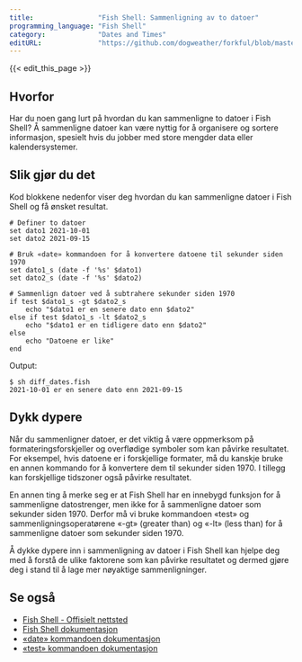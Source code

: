```yaml
---
title:                "Fish Shell: Sammenligning av to datoer"
programming_language: "Fish Shell"
category:             "Dates and Times"
editURL:              "https://github.com/dogweather/forkful/blob/master/content/no/fish-shell/comparing-two-dates.md"
---
```


{{< edit_this_page >}}

## Hvorfor
Har du noen gang lurt på hvordan du kan sammenligne to datoer i Fish Shell? Å sammenligne datoer kan være nyttig for å organisere og sortere informasjon, spesielt hvis du jobber med store mengder data eller kalendersystemer.

## Slik gjør du det
Kod blokkene nedenfor viser deg hvordan du kan sammenligne datoer i Fish Shell og få ønsket resultat.

```Fish Shell
# Definer to datoer
set dato1 2021-10-01
set dato2 2021-09-15

# Bruk «date» kommandoen for å konvertere datoene til sekunder siden 1970
set dato1_s (date -f '%s' $dato1)
set dato2_s (date -f '%s' $dato2)

# Sammenlign datoer ved å subtrahere sekunder siden 1970
if test $dato1_s -gt $dato2_s
    echo "$dato1 er en senere dato enn $dato2"
else if test $dato1_s -lt $dato2_s
    echo "$dato1 er en tidligere dato enn $dato2"
else
    echo "Datoene er like"
end
```

Output:
```Fish Shell
$ sh diff_dates.fish
2021-10-01 er en senere dato enn 2021-09-15
```

## Dykk dypere
Når du sammenligner datoer, er det viktig å være oppmerksom på formateringsforskjeller og overflødige symboler som kan påvirke resultatet. For eksempel, hvis datoene er i forskjellige formater, må du kanskje bruke en annen kommando for å konvertere dem til sekunder siden 1970. I tillegg kan forskjellige tidszoner også påvirke resultatet.

En annen ting å merke seg er at Fish Shell har en innebygd funksjon for å sammenligne datostrenger, men ikke for å sammenligne datoer som sekunder siden 1970. Derfor må vi bruke kommandoen «test» og sammenligningsoperatørene «-gt» (greater than) og «-lt» (less than) for å sammenligne datoer som sekunder siden 1970.

Å dykke dypere inn i sammenligning av datoer i Fish Shell kan hjelpe deg med å forstå de ulike faktorene som kan påvirke resultatet og dermed gjøre deg i stand til å lage mer nøyaktige sammenligninger.

## Se også
- [Fish Shell - Offisielt nettsted](https://fishshell.com/)
- [Fish Shell dokumentasjon](https://fishshell.com/docs/current/)
- [«date» kommandoen dokumentasjon](https://fishshell.com/docs/current/commands.html#date)
- [«test» kommandoen dokumentasjon](https://fishshell.com/docs/current/commands.html#test)